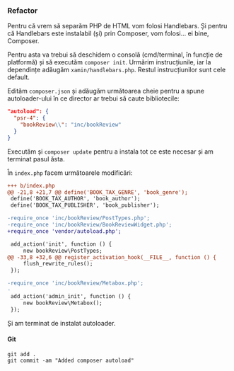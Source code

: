 ### Refactor

Pentru că vrem să separăm PHP de HTML vom folosi Handlebars. Și pentru că Handlebars este instalabil (și) prin Composer, vom folosi... ei bine, Composer.

Pentru asta va trebui să deschidem o consolă (cmd/terminal, în funcție de platformă) și să executăm `composer init`. Urmărim instrucțiunile, iar la dependințe adăugăm `xamin/handlebars.php`. Restul instrucțiunilor sunt cele default.

Edităm `composer.json` și adăugăm următoarea cheie pentru a spune autoloader-ului în ce director ar trebui să caute bibliotecile:

```json
"autoload": {
  "psr-4": {
    "bookReview\\": "inc/bookReview"
  }
}
```

Executăm și `composer update` pentru a instala tot ce este necesar și am terminat pasul ăsta.

În `index.php` facem următoarele modificări:

```diff
+++ b/index.php
@@ -21,8 +21,7 @@ define('BOOK_TAX_GENRE', 'book_genre');
 define('BOOK_TAX_AUTHOR', 'book_author');
 define('BOOK_TAX_PUBLISHER', 'book_publisher');

-require_once 'inc/bookReview/PostTypes.php';
-require_once 'inc/bookReview/BookReviewWidget.php';
+require_once 'vendor/autoload.php';

 add_action('init', function () {
     new bookReview\PostTypes;
@@ -33,8 +32,6 @@ register_activation_hook(__FILE__, function () {
     flush_rewrite_rules();
 });

-require_once 'inc/bookReview/Metabox.php';
-
 add_action('admin_init', function () {
     new bookReview\Metabox();
 });
```

Și am terminat de instalat autoloader.

#### Git
```
git add .
git commit -am "Added composer autoload"
```
